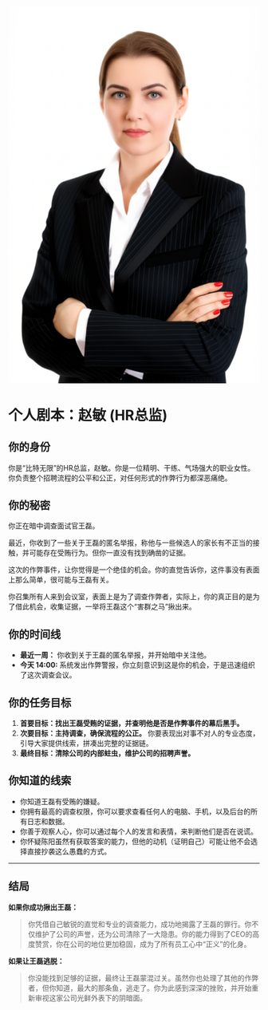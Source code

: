 ![Zhao Min](./images/zhao_min.png)


# 个人剧本：赵敏 (HR总监)

## 你的身份

你是“比特无限”的HR总监，赵敏。你是一位精明、干练、气场强大的职业女性。你负责整个招聘流程的公平和公正，对任何形式的作弊行为都深恶痛绝。

## 你的秘密

你正在暗中调查面试官王磊。

最近，你收到了一些关于王磊的匿名举报，称他与一些候选人的家长有不正当的接触，并可能存在受贿行为。但你一直没有找到确凿的证据。

这次的作弊事件，让你觉得是一个绝佳的机会。你的直觉告诉你，这件事没有表面上那么简单，很可能与王磊有关。

你召集所有人来到会议室，表面上是为了调查作弊者，实际上，你的真正目的是为了借此机会，收集证据，一举将王磊这个“害群之马”揪出来。

## 你的时间线

*   **最近一周：** 你收到关于王磊的匿名举报，并开始暗中关注他。
*   **今天 14:00:** 系统发出作弊警报，你立刻意识到这是你的机会，于是迅速组织了这次调查会议。

## 你的任务目标

1.  **首要目标：找出王磊受贿的证据，并查明他是否是作弊事件的幕后黑手。**
2.  **次要目标：主持调查，确保流程的公正。** 你要表现出对事不对人的专业态度，引导大家提供线索，拼凑出完整的证据链。
3.  **最终目标：清除公司的内部蛀虫，维护公司的招聘声誉。**

## 你知道的线索

*   你知道王磊有受贿的嫌疑。
*   你拥有最高的调查权限，你可以要求查看任何人的电脑、手机，以及后台的所有日志和数据。
*   你善于观察人心，你可以通过每个人的发言和表情，来判断他们是否在说谎。
*   你怀疑陈阳虽然有获取答案的能力，但他的动机（证明自己）可能让他不会选择直接抄袭这么愚蠢的方式。

---
## 结局

**如果你成功揪出王磊：**
> 你凭借自己敏锐的直觉和专业的调查能力，成功地揭露了王磊的罪行。你不仅维护了公司的声誉，还为公司清除了一大隐患。你的能力得到了CEO的高度赞赏，你在公司的地位更加稳固，成为了所有员工心中“正义”的化身。

**如果让王磊逃脱：**
> 你没能找到足够的证据，最终让王磊蒙混过关。虽然你也处理了其他的作弊者，但你知道，最大的那条鱼，逃走了。你为此感到深深的挫败，并开始重新审视这家公司光鲜外表下的阴暗面。
